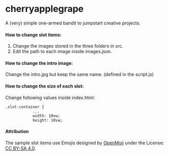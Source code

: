 # cherryapplegrape
A (very) simple one-armed bandit to jumpstart creative projects.

#### How to change slot items:
1. Change the images stored in the three folders in src.
2. Edit the path to each image inside images.json.

#### How to change the intro image:
Change the intro.jpg but keep the same name. (defined in the script.js)

#### How to change the size of each slot:
Change following values inside index.html:

```
.slot-container {
        	...
            width: 10vw;
            height: 10vw;
```
			
#### Attribution

The sample slot items use Emojis designed by [OpenMoji](https://openmoji.org/) under the License: [CC BY-SA 4.0](https://creativecommons.org/licenses/by-sa/4.0/#).


